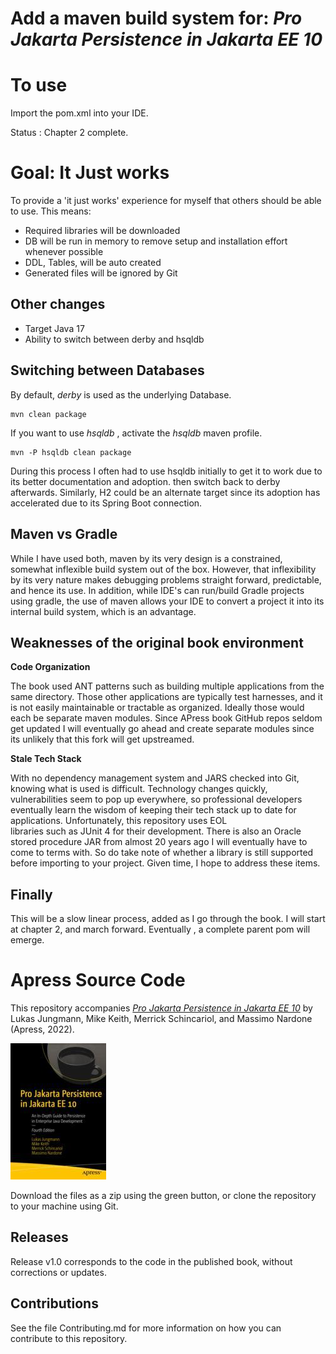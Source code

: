 # Add a maven build system for:  *Pro Jakarta Persistence in Jakarta EE 10*

# To use
Import the pom.xml into your IDE.

Status : Chapter 2 complete.

# Goal: It Just works
To provide a 'it just works' experience for myself that others should be able to use.
This means:
* Required libraries will be downloaded
* DB will be run in memory to remove setup and installation effort whenever possible
* DDL, Tables, will be auto created
* Generated files will be ignored by Git

## Other changes
* Target Java 17
* Ability to switch between derby and hsqldb

## Switching between Databases
By default, *derby* is used as the underlying Database.

    mvn clean package

If you want to use *hsqldb* , activate the *hsqldb* maven profile. 

    mvn -P hsqldb clean package

During this process I often had to use hsqldb initially to get it to work due to its better documentation and adoption.
then switch back to derby afterwards. Similarly, H2 could be an alternate target since its adoption has accelerated 
due to its Spring Boot connection.

## Maven vs Gradle
While I have used both, maven by its very design is a constrained, somewhat inflexible build system out of the box.
However, that inflexibility by its very nature makes debugging problems straight forward, predictable, 
and hence its use. In addition, while IDE's can run/build Gradle projects using gradle, the use of maven allows your
IDE to convert a project it into its internal build system, which is an advantage.

## Weaknesses of the original book environment

**Code Organization**

The book used ANT patterns such as building multiple applications from the same directory.
Those other applications are typically test harnesses, and it is not easily maintainable or tractable as organized.
Ideally those would each be separate maven modules. Since APress book GitHub repos seldom get updated I will eventually 
go ahead and create separate modules since its unlikely that this fork will get upstreamed.

**Stale Tech Stack**

With no dependency management system and JARS checked into Git, knowing what is used is difficult.
Technology changes quickly, vulnerabilities seem to pop up everywhere, so professional developers eventually learn
the wisdom of keeping their tech stack up to date for applications. Unfortunately, this repository uses EOL  
libraries such as JUnit 4 for their development. There is also an Oracle stored procedure JAR from almost 20 years ago I 
will eventually have to come to terms with. So do take note of whether a library is still supported before importing to 
your project. Given time, I hope to address these items. 

## Finally
This will be a slow linear process, added as I go through the book. I will start at chapter 2, and march forward.
Eventually , a complete parent pom will emerge.

# Apress Source Code

This repository accompanies [*Pro Jakarta Persistence in Jakarta EE 10*](https://link.springer.com/book/10.1007/978-1-4842-7443-9) by  Lukas Jungmann, Mike Keith, Merrick Schincariol, and Massimo Nardone (Apress, 2022).

![Cover image](978-1-4842-7442-2.jpg)

Download the files as a zip using the green button, or clone the repository to your machine using Git.

## Releases

Release v1.0 corresponds to the code in the published book, without corrections or updates.

## Contributions

See the file Contributing.md for more information on how you can contribute to this repository.